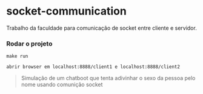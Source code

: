 # socket-communication
Trabalho da faculdade para comunicação de socket entre cliente e servidor.


### Rodar o projeto

`make run`

`abrir browser em localhost:8888/client1 e localhost:8888/client2`

> Simulação de um chatboot que tenta adivinhar o sexo da pessoa pelo nome
> usando comunição socket
